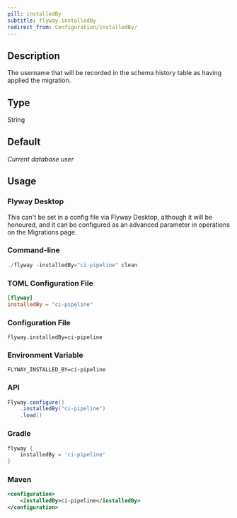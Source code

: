 ```yaml
---
pill: installedBy
subtitle: flyway.installedBy
redirect_from: Configuration/installedBy/
---
```


## Description

The username that will be recorded in the schema history table as having applied the migration.

## Type

String

## Default

<i>Current database user</i>

## Usage

### Flyway Desktop

This can't be set in a config file via Flyway Desktop, although it will be honoured, and it can be configured as an advanced parameter in operations on the Migrations page.

### Command-line

```powershell
./flyway -installedBy="ci-pipeline" clean
```

### TOML Configuration File

```toml
[flyway]
installedBy = "ci-pipeline"
```

### Configuration File

```properties
flyway.installedBy=ci-pipeline
```

### Environment Variable

```properties
FLYWAY_INSTALLED_BY=ci-pipeline
```

### API

```java
Flyway.configure()
    .installedBy("ci-pipeline")
    .load()
```

### Gradle

```groovy
flyway {
    installedBy = 'ci-pipeline'
}
```

### Maven

```xml
<configuration>
    <installedBy>ci-pipeline</installedBy>
</configuration>
```
